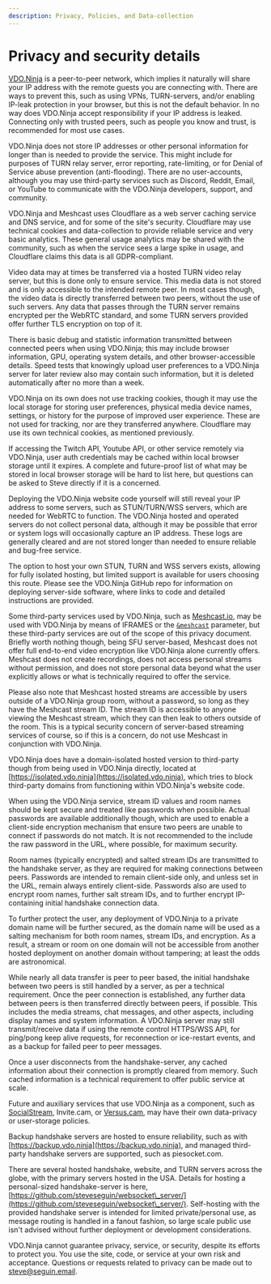 ```yaml
---
description: Privacy, Policies, and Data-collection
---
```


# Privacy and security details

[VDO.Ninja](https://vdo.ninja/) is a peer-to-peer network, which implies it naturally will share your IP address with the remote guests you are connecting with. There are ways to prevent this, such as using VPNs, TURN-servers, and/or enabling IP-leak protection in your browser, but this is not the default behavior. In no way does VDO.Ninja accept responsibility if your IP address is leaked. Connecting only with trusted peers, such as people you know and trust, is recommended for most use cases.

VDO.Ninja does not store IP addresses or other personal information for longer than is needed to provide the service. This might include for purposes of TURN relay server, error reporting, rate-limiting, or for Denial of Service abuse prevention (anti-flooding). There are no user-accounts, although you may use third-party services such as Discord, Reddit, Email, or YouTube to communicate with the VDO.Ninja developers, support, and community.

VDO.Ninja and Meshcast uses Cloudflare as a web server caching service and DNS service, and for some of the site's security. Cloudflare may use technical cookies and data-collection to provide reliable service and very basic analytics. These general usage analytics may be shared with the community, such as when the service sees a large spike in usage, and Cloudflare claims this data is all GDPR-compliant.

Video data may at times be transferred via a hosted TURN video relay server, but this is done only to ensure service. This media data is not stored and is only accessible to the intended remote peer. In most cases though, the video data is directly transferred between two peers, without the use of such servers. Any data that passes through the TURN server remains encrypted per the WebRTC standard, and some TURN servers provided offer further TLS encryption on top of it.

There is basic debug and statistic information transmitted between connected peers when using VDO.Ninja; this may include browser information, GPU, operating system details, and other browser-accessible details. Speed tests that knowingly upload user preferences to a VDO.Ninja server for later review also may contain such information, but it is deleted automatically after no more than a week.

VDO.Ninja on its own does not use tracking cookies, though it may use the local storage for storing user preferences, physical media device names, settings, or history for the purpose of improved user experience. These are not used for tracking, nor are they transferred anywhere. Cloudflare may use its own technical cookies, as mentioned previously.

If accessing the Twitch API, Youtube API, or other service remotely via VDO.Ninja, user auth credentials may be cached within local browser storage until it expires. A complete and future-proof list of what may be stored in local browser storage will be hard to list here, but questions can be asked to Steve directly if it is a concerned.

Deploying the VDO.Ninja website code yourself will still reveal your IP address to some servers, such as STUN/TURN/WSS servers, which are needed for WebRTC to function. The VDO.Ninja hosted and operated servers do not collect personal data, although it may be possible that error or system logs will occasionally capture an IP address. These logs are generally cleared and are not stored longer than needed to ensure reliable and bug-free service.

The option to host your own STUN, TURN and WSS servers exists, allowing for fully isolated hosting, but limited support is available for users choosing this route. Please see the VDO.Ninja GitHub repo for information on deploying server-side software, where links to code and detailed instructions are provided.

Some third-party services used by VDO.Ninja, such as [Meshcast.io](https://meshcast.io/), may be used with VDO.Ninja by means of IFRAMES or the [`&meshcast`](../newly-added-parameters/and-meshcast.md) parameter, but these third-party services are out of the scope of this privacy document. Briefly worth nothing though, being SFU server-based, Meshcast does not offer full end-to-end video encryption like VDO.Ninja alone currently offers. Meshcast does not create recordings, does not access personal streams without permission, and does not store personal data beyond what the user explicitly allows or what is technically required to offer the service.

Please also note that Meshcast hosted streams are accessible by users outside of a VDO.Ninja group room, without a password, so long as they have the Meshcast stream ID. The stream ID is accessible to anyone viewing the Meshcast stream, which they can then leak to others outside of the room. This is a typical security concern of server-based streaming services of course, so if this is a concern, do not use Meshcast in conjunction with VDO.Ninja.

VDO.Ninja does have a domain-isolated hosted version to third-party though from being used in VDO.Ninja directly, located at [https://isolated.vdo.ninja](https://isolated.vdo.ninja), which tries to block third-party domains from functioning within VDO.Ninja's website code.&#x20;

When using the VDO.Ninja service, stream ID values and room names should be kept secure and treated like passwords when possible. Actual passwords are available additionally though, which are used to enable a client-side encryption mechanism that ensure two peers are unable to connect if passwords do not match. It is not recommended to the include the raw password in the URL, where possible, for maximum security.

Room names (typically encrypted) and salted stream IDs are transmitted to the handshake server, as they are required for making connections between peers. Passwords are intended to remain client-side only, and unless set in the URL, remain always entirely client-side. Passwords also are used to encrypt room names, further salt stream IDs, and to further encrypt IP-containing initial handshake connection data.

To further protect the user, any deployment of VDO.Ninja to a private domain name will be further secured, as the domain name will be used as a salting mechanism for both room names, stream IDs, and encryption. As a result, a stream or room on one domain will not be accessible from another hosted deployment on another domain without tampering; at least the odds are astronomical.

While nearly all data transfer is peer to peer based, the initial handshake between two peers is still handled by a server, as per a technical requirement. Once the peer connection is established, any further data between peers is then transferred directly between peers, if possible. This includes the media streams, chat messages, and other aspects, including display names and system information. A VDO.Ninja server may still transmit/receive data if using the remote control HTTPS/WSS API, for ping/pong keep alive requests, for reconnection or ice-restart events, and as a backup for failed peer to peer messages.

Once a user disconnects from the handshake-server, any cached information about their connection is promptly cleared from memory. Such cached information is a technical requirement to offer public service at scale.

Future and auxiliary services that use VDO.Ninja as a component, such as [SocialStream](../steves-helper-apps/social-stream-ninja/), Invite.cam, or [Versus.cam](../steves-helper-apps/versus.cam.md), may have their own data-privacy or user-storage policies.

Backup handshake servers are hosted to ensure reliability, such as with [https://backup.vdo.ninja](https://backup.vdo.ninja), and managed third-party handshake servers are supported, such as piesocket.com.

There are several hosted handshake, website, and TURN servers across the globe, with the primary servers hosted in the USA. Details for hosting a personal-sized handshake-server is here, [https://github.com/steveseguin/websocket\_server/](https://github.com/steveseguin/websocket\_server/). Self-hosting with the provided handshake server is intended for limited private/personal use, as message routing is handled in a fanout fashion, so large scale public use isn't advised without further deployment or development considerations.

VDO.Ninja cannot guarantee privacy, service, or security, despite its efforts to protect you. You use the site, code, or service at your own risk and acceptance. Questions or requests related to privacy can be made out to steve@seguin.email.
